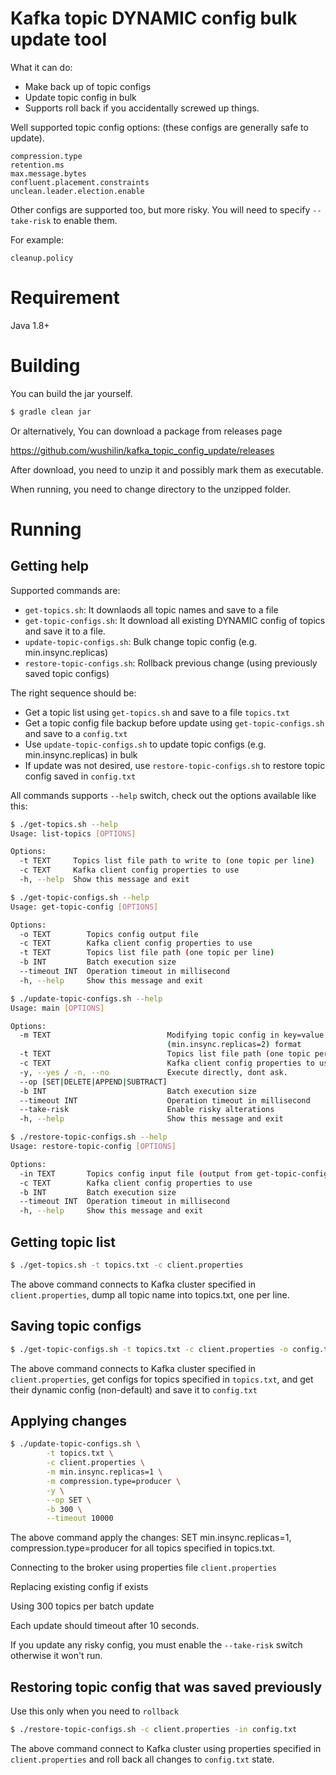 # Kafka topic DYNAMIC config bulk update tool
What it can do:
- Make back up of topic configs
- Update topic config in bulk
- Supports roll back if you accidentally screwed up things.

Well supported topic config options: (these configs are generally safe to update).
```
compression.type
retention.ms
max.message.bytes
confluent.placement.constraints
unclean.leader.election.enable
```

Other configs are supported too, but more risky. You will need to specify `--take-risk` to enable them.

For example:
```
cleanup.policy
```

# Requirement
Java 1.8+

# Building

You can build the jar yourself.
```sh
$ gradle clean jar
```

Or alternatively, You can download a package from releases page 

https://github.com/wushilin/kafka_topic_config_update/releases

After download, you need to unzip it and possibly mark them as executable.

When running, you need to change directory to the unzipped folder.

# Running

## Getting help

Supported commands are:
- `get-topics.sh`: It downlaods all topic names and save to a file
- `get-topic-configs.sh`: It download all existing DYNAMIC config of topics and save it to a file.
- `update-topic-configs.sh`: Bulk change topic config (e.g. min.insync.replicas)
- `restore-topic-configs.sh`: Rollback previous change (using previously saved topic configs)

The right sequence should be:
- Get a topic list using `get-topics.sh` and save to a file `topics.txt`
- Get a topic config file backup before update using `get-topic-configs.sh` and save to a `config.txt`
- Use `update-topic-configs.sh` to update topic configs (e.g. min.insync.replicas) in bulk
- If update was not desired, use `restore-topic-configs.sh` to restore topic config saved in `config.txt`

All commands supports `--help` switch, check out the options available like this:

```sh
$ ./get-topics.sh --help
Usage: list-topics [OPTIONS]

Options:
  -t TEXT     Topics list file path to write to (one topic per line)
  -c TEXT     Kafka client config properties to use
  -h, --help  Show this message and exit
```

```sh
$ ./get-topic-configs.sh --help
Usage: get-topic-config [OPTIONS]

Options:
  -o TEXT        Topics config output file
  -c TEXT        Kafka client config properties to use
  -t TEXT        Topics list file path (one topic per line)
  -b INT         Batch execution size
  --timeout INT  Operation timeout in millisecond
  -h, --help     Show this message and exit
```

```sh
$ ./update-topic-configs.sh --help
Usage: main [OPTIONS]

Options:
  -m TEXT                          Modifying topic config in key=value
                                   (min.insync.replicas=2) format
  -t TEXT                          Topics list file path (one topic per line)
  -c TEXT                          Kafka client config properties to use
  -y, --yes / -n, --no             Execute directly, dont ask.
  --op [SET|DELETE|APPEND|SUBTRACT]
  -b INT                           Batch execution size
  --timeout INT                    Operation timeout in millisecond
  --take-risk                      Enable risky alterations
  -h, --help                       Show this message and exit
```

```sh
$ ./restore-topic-configs.sh --help
Usage: restore-topic-config [OPTIONS]

Options:
  -in TEXT       Topics config input file (output from get-topic-configs.sh)
  -c TEXT        Kafka client config properties to use
  -b INT         Batch execution size
  --timeout INT  Operation timeout in millisecond
  -h, --help     Show this message and exit
```

## Getting topic list
```sh
$ ./get-topics.sh -t topics.txt -c client.properties
```
The above command connects to Kafka cluster specified in `client.properties`, dump all topic name into topics.txt, one per line.

## Saving topic configs
```sh
$ ./get-topic-configs.sh -t topics.txt -c client.properties -o config.txt
```
The above command connects to Kafka cluster specified in `client.properties`, get configs for topics specified in `topics.txt`, and get their dynamic config (non-default) and save it to `config.txt`


## Applying changes
```sh
$ ./update-topic-configs.sh \
 		-t topics.txt \
		-c client.properties \
		-m min.insync.replicas=1 \
		-m compression.type=producer \
		-y \
		--op SET \
		-b 300 \
		--timeout 10000 
```

The above command apply the changes: SET min.insync.replicas=1, compression.type=producer for all topics specified in topics.txt.

Connecting to the broker using properties file `client.properties`

Replacing existing config if exists

Using 300 topics per batch update

Each update should timeout after 10 seconds.

If you update any risky config, you must enable the `--take-risk` switch otherwise it won't run.

## Restoring topic config that was saved previously

Use this only when you need to `rollback`

```sh
$ ./restore-topic-configs.sh -c client.properties -in config.txt
```

The above command connect to Kafka cluster using properties specified in `client.properties` and roll back all changes to `config.txt` state.
